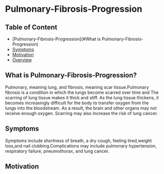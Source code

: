 # Pulmonary-Fibrosis-Progression

## Table of Content
* [Pulmonary-Fibrosis-Progression](#What is Pulmonary-Fibrosis-Progression)
* [Symptoms](#Symptoms)
* [Motivation](#Motivation)
* [Overview](#overview)

## What is Pulmonary-Fibrosis-Progression?
Pulmonary, meaning lung, and fibrosis, meaning scar tissue.Pulmonary fibrosis is a condition in which the lungs become scarred over time and The scarring of lung tissue makes it thick and stiff. As the lung tissue thickens, it becomes increasingly difficult for the body to transfer oxygen from the lungs into the bloodstream. As a result, the brain and other organs may not receive enough oxygen. Scarring may also increase the risk of lung cancer.
## Symptoms 
Symptoms include shortness of breath, a dry cough, feeling tired,weight loss,and nail clubbing.Complications may include pulmonary hypertension, respiratory failure, pneumothorax, and lung cancer.

## Motivation

